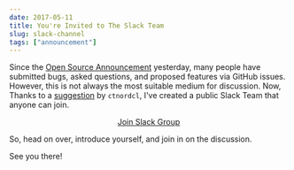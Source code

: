 ```yaml
---
date: 2017-05-11
title: You're Invited to The Slack Team
slug: slack-channel
tags: ["announcement"]
---
```


Since the [Open Source Announcement](/blog/open-source-announcement/) yesterday, many
people have submitted bugs, asked questions, and proposed features via GitHub issues. 
However, this is not always the most suitable medium for discussion. Now, Thanks
to a [suggestion](https://github.com/getinsomnia/insomnia/issues/188) by `ctnordcl`, I've
created a public Slack Team that anyone can join.

<p style="text-align:center;">
<a class="button" href="https://chat.insomnia.rest">Join Slack Group</a>
</p>

So, head on over, introduce yourself, and join in on the discussion. 

See you there!
